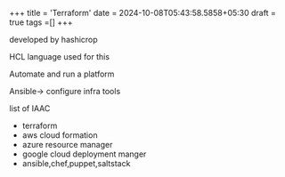 +++
title = 'Terraform'
date = 2024-10-08T05:43:58.5858+05:30
draft = true
tags =[]
+++ 


developed by hashicrop

HCL language used  for this


Automate and run a platform

Ansible-> configure infra tools 

list of IAAC
- terraform
- aws cloud formation
- azure resource manager
- google cloud deployment manger
- ansible,chef,puppet,saltstack